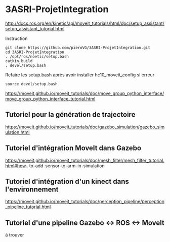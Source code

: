 # 3ASRI-ProjetIntegration
http://docs.ros.org/en/kinetic/api/moveit_tutorials/html/doc/setup_assistant/setup_assistant_tutorial.html

Instruction
```
git clone https://github.com/pieroVG/3ASRI-ProjetIntegration.git
cd 3ASRI-ProjetIntegration
. /opt/ros/noetic/setup.bash
catkin build
. devel/setup.bash
```

Refaire les setup.bash après avoir installer hc10_moveit_config si erreur
```
source devel/setup.bash
```


https://moveit.github.io/moveit_tutorials/doc/move_group_python_interface/move_group_python_interface_tutorial.html


## Tutoriel pour la génération de trajectoire
https://moveit.github.io/moveit_tutorials/doc/gazebo_simulation/gazebo_simulation.html

## Tutoriel d'intégration MoveIt dans Gazebo
https://moveit.github.io/moveit_tutorials/doc/mesh_filter/mesh_filter_tutorial.html#how-
to-add-sensor-to-arm-in-simulation

## Tutoriel d'intégration d'un kinect dans l'environnement
https://moveit.github.io/moveit_tutorials/doc/perception_pipeline/perception_pipeline_tutorial.html

## Tutoriel d'une pipeline Gazebo <-> ROS <-> MoveIt
à trouver




